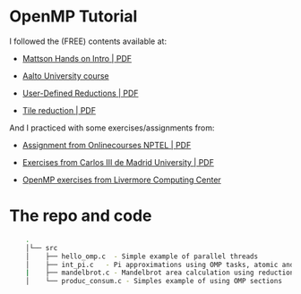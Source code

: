 # OpenMP Tutorial

I followed the (FREE) contents available at:

- [Mattson Hands on Intro | PDF]( https://extremecomputingtraining.anl.gov/files/2016/08/Mattson_830aug3_HandsOnIntro.pdf)

- [Aalto University course](http://ppc.cs.aalto.fi)

- [User-Defined Reductions | PDF](https://www2.ccs.tsukuba.ac.jp/workshop/IWOMP2010/slides/Alex-udrs.pdf)
- [Tile reduction | PDF](https://www.capsl.udel.edu//pub/doc/papers/Gan-IWOMP2009.pdf)

And I practiced with some exercises/assignments from: 

- [Assignment from Onlinecourses NPTEL | PDF](https://nptel.ac.in/content/storage2/courses/106102163/Week%202%20Assignment%201.pdf)

- [Exercises from Carlos III de Madrid University | PDF](http://ocw.uc3m.es/ingenieria-informatica/computer-architecture/exercises-1/en-m6-ex-sol.pdf)

- [OpenMP exercises from Livermore Computing Center](https://computing.llnl.gov/tutorials/openMP/exercise.html)


# The repo and code 

```bash
    .
    │└── src
    │    ├── hello_omp.c  - Simple example of parallel threads
    │    ├── int_pi.c   - Pi approximations using OMP tasks, atomic and reduction
    |    ├── mandelbrot.c - Mandelbrot area calculation using reductions
    │    └── produc_consum.c - Simples example of using OMP sections

```
